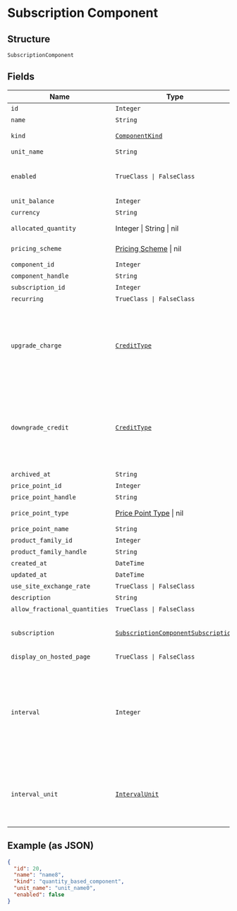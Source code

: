 
# Subscription Component

## Structure

`SubscriptionComponent`

## Fields

| Name | Type | Tags | Description |
|  --- | --- | --- | --- |
| `id` | `Integer` | Optional | - |
| `name` | `String` | Optional | - |
| `kind` | [`ComponentKind`](../../doc/models/component-kind.md) | Optional | A handle for the component type |
| `unit_name` | `String` | Optional | - |
| `enabled` | `TrueClass \| FalseClass` | Optional | (for on/off components) indicates if the component is enabled for the subscription |
| `unit_balance` | `Integer` | Optional | - |
| `currency` | `String` | Optional | - |
| `allocated_quantity` | Integer \| String \| nil | Optional | This is a container for one-of cases. |
| `pricing_scheme` | [Pricing Scheme](../../doc/models/pricing-scheme.md) \| nil | Optional | This is a container for one-of cases. |
| `component_id` | `Integer` | Optional | - |
| `component_handle` | `String` | Optional | - |
| `subscription_id` | `Integer` | Optional | - |
| `recurring` | `TrueClass \| FalseClass` | Optional | - |
| `upgrade_charge` | [`CreditType`](../../doc/models/credit-type.md) | Optional | The type of credit to be created when upgrading/downgrading. Defaults to the component and then site setting if one is not provided.<br>Available values: `full`, `prorated`, `none`. |
| `downgrade_credit` | [`CreditType`](../../doc/models/credit-type.md) | Optional | The type of credit to be created when upgrading/downgrading. Defaults to the component and then site setting if one is not provided.<br>Available values: `full`, `prorated`, `none`. |
| `archived_at` | `String` | Optional | - |
| `price_point_id` | `Integer` | Optional | - |
| `price_point_handle` | `String` | Optional | - |
| `price_point_type` | [Price Point Type](../../doc/models/price-point-type.md) \| nil | Optional | This is a container for one-of cases. |
| `price_point_name` | `String` | Optional | - |
| `product_family_id` | `Integer` | Optional | - |
| `product_family_handle` | `String` | Optional | - |
| `created_at` | `DateTime` | Optional | - |
| `updated_at` | `DateTime` | Optional | - |
| `use_site_exchange_rate` | `TrueClass \| FalseClass` | Optional | - |
| `description` | `String` | Optional | - |
| `allow_fractional_quantities` | `TrueClass \| FalseClass` | Optional | - |
| `subscription` | [`SubscriptionComponentSubscription`](../../doc/models/subscription-component-subscription.md) | Optional | An optional object, will be returned if provided `include=subscription` query param. |
| `display_on_hosted_page` | `TrueClass \| FalseClass` | Optional | - |
| `interval` | `Integer` | Optional | The numerical interval. i.e. an interval of '30' coupled with an interval_unit of day would mean this component price point would renew every 30 days. This property is only available for sites with Multifrequency enabled. |
| `interval_unit` | [`IntervalUnit`](../../doc/models/interval-unit.md) | Optional | A string representing the interval unit for this component price point, either month or day. This property is only available for sites with Multifrequency enabled. |

## Example (as JSON)

```json
{
  "id": 20,
  "name": "name8",
  "kind": "quantity_based_component",
  "unit_name": "unit_name0",
  "enabled": false
}
```

